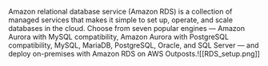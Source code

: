 Amazon relational database service (Amazon RDS) is a collection of managed services that makes it simple to set up, operate, and scale databases in the cloud. Choose from seven popular engines — Amazon Aurora with MySQL compatibility, Amazon Aurora with PostgreSQL compatibility, MySQL, MariaDB, PostgreSQL, Oracle, and SQL Server — and deploy on-premises with Amazon RDS on AWS Outposts.![[RDS_setup.png]]